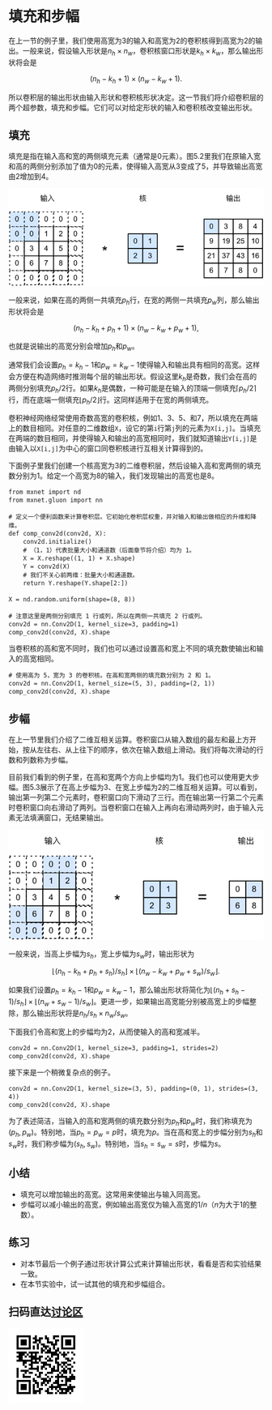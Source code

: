 # 填充和步幅

在上一节的例子里，我们使用高宽为3的输入和高宽为2的卷积核得到高宽为2的输出。一般来说，假设输入形状是$n_h\times n_w$，卷积核窗口形状是$k_h\times k_w$，那么输出形状将会是

$$(n_h-k_h+1) \times (n_w-k_w+1).$$

所以卷积层的输出形状由输入形状和卷积核形状决定。这一节我们将介绍卷积层的两个超参数，填充和步幅。它们可以对给定形状的输入和卷积核改变输出形状。

## 填充

填充是指在输入高和宽的两侧填充元素（通常是0元素）。图5.2里我们在原输入宽和高的两侧分别添加了值为0的元素，使得输入高宽从3变成了5，并导致输出高宽由2增加到4。

![在输入的高和宽两侧分别填充了0元素的二维互相关计算。阴影部分为第一个输出元素及其计算所使用的输入和核数组元素：$0\times0+0\times1+0\times2+0\times3=0$。](../img/conv_pad.svg)

一般来说，如果在高的两侧一共填充$p_h$行，在宽的两侧一共填充$p_w$列，那么输出形状将会是

$$(n_h-k_h+p_h+1)\times(n_w-k_w+p_w+1),$$

也就是说输出的高宽分别会增加$p_h$和$p_w$。

通常我们会设置$p_h=k_h-1$和$p_w=k_w-1$使得输入和输出具有相同的高宽。这样会方便在构造网络时推测每个层的输出形状。假设这里$k_h$是奇数，我们会在高的两侧分别填充$p_h/2$行。如果$k_h$是偶数，一种可能是在输入的顶端一侧填充$\lceil p_h/2\rceil$行，而在底端一侧填充$\lfloor p_h/2\rfloor$行。这同样适用于在宽的两侧填充。

卷积神经网络经常使用奇数高宽的卷积核，例如1、3、5、和7，所以填充在两端上的数目相同。对任意的二维数组`X`，设它的第`i`行第`j`列的元素为`X[i,j]`。当填充在两端的数目相同，并使得输入和输出的高宽相同时，我们就知道输出`Y[i,j]`是由输入以`X[i,j]`为中心的窗口同卷积核进行互相关计算得到的。

下面例子里我们创建一个核高宽为3的二维卷积层，然后设输入高和宽两侧的填充数分别为1。给定一个高宽为8的输入，我们发现输出的高宽也是8。

```{.python .input  n=1}
from mxnet import nd
from mxnet.gluon import nn

# 定义一个便利函数来计算卷积层。它初始化卷积层权重，并对输入和输出做相应的升维和降维。
def comp_conv2d(conv2d, X):
    conv2d.initialize()
    # （1，1）代表批量大小和通道数（后面章节将介绍）均为 1。
    X = X.reshape((1, 1) + X.shape)
    Y = conv2d(X)
    # 我们不关心前两维：批量大小和通道数。
    return Y.reshape(Y.shape[2:])

X = nd.random.uniform(shape=(8, 8))

# 注意这里是两侧分别填充 1 行或列，所以在两侧一共填充 2 行或列。
conv2d = nn.Conv2D(1, kernel_size=3, padding=1)
comp_conv2d(conv2d, X).shape
```

当卷积核的高和宽不同时，我们也可以通过设置高和宽上不同的填充数使输出和输入的高宽相同。

```{.python .input  n=2}
# 使用高为 5，宽为 3 的卷积核。在高和宽两侧的填充数分别为 2 和 1。
conv2d = nn.Conv2D(1, kernel_size=(5, 3), padding=(2, 1))
comp_conv2d(conv2d, X).shape
```

## 步幅

在上一节里我们介绍了二维互相关运算。卷积窗口从输入数组的最左和最上方开始，按从左往右、从上往下的顺序，依次在输入数组上滑动。我们将每次滑动的行数和列数称为步幅。

目前我们看到的例子里，在高和宽两个方向上步幅均为1。我们也可以使用更大步幅。图5.3展示了在高上步幅为3、在宽上步幅为2的二维互相关运算。可以看到，输出第一列第二个元素时，卷积窗口向下滑动了三行。而在输出第一行第二个元素时卷积窗口向右滑动了两列。当卷积窗口在输入上再向右滑动两列时，由于输入元素无法填满窗口，无结果输出。

![高和宽上步幅分别为3和2的二维互相关运算。阴影部分为输出元素及其计算所使用的输入和核数组元素：$0\times0+0\times1+1\times2+2\times3=8$、$0\times0+6\times1+0\times2+0\times3=6$。](../img/conv_stride.svg)

一般来说，当高上步幅为$s_h$，宽上步幅为$s_w$时，输出形状为

$$\lfloor(n_h-k_h+p_h+s_h)/s_h\rfloor \times \lfloor(n_w-k_w+p_w+s_w)/s_w\rfloor.$$

如果我们设置$p_h=k_h-1$和$p_w=k_w-1$，那么输出形状将简化为$\lfloor(n_h+s_h-1)/s_h\rfloor \times \lfloor(n_w+s_w-1)/s_w\rfloor$。更进一步，如果输出高宽能分别被高宽上的步幅整除，那么输出形状将是$n_h/s_h \times n_w/s_w$。

下面我们令高和宽上的步幅均为2，从而使输入的高和宽减半。

```{.python .input}
conv2d = nn.Conv2D(1, kernel_size=3, padding=1, strides=2)
comp_conv2d(conv2d, X).shape
```

接下来是一个稍微复杂点的例子。

```{.python .input  n=3}
conv2d = nn.Conv2D(1, kernel_size=(3, 5), padding=(0, 1), strides=(3, 4))
comp_conv2d(conv2d, X).shape
```

为了表述简洁，当输入的高和宽两侧的填充数分别为$p_h$和$p_w$时，我们称填充为$(p_h, p_w)$。特别地，当$p_h = p_w = p$时，填充为$p$。当在高和宽上的步幅分别为$s_h$和$s_w$时，我们称步幅为$(s_h, s_w)$。特别地，当$s_h = s_w = s$时，步幅为$s$。



## 小结

* 填充可以增加输出的高宽。这常用来使输出与输入同高宽。
* 步幅可以减小输出的高宽，例如输出高宽仅为输入高宽的$1/n$（$n$为大于1的整数）。

## 练习

* 对本节最后一个例子通过形状计算公式来计算输出形状，看看是否和实验结果一致。
* 在本节实验中，试一试其他的填充和步幅组合。

## 扫码直达[讨论区](https://discuss.gluon.ai/t/topic/6404)

![](../img/qr_padding-and-strides.svg)
